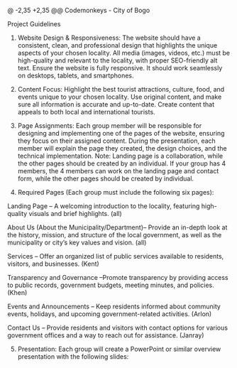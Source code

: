 @ -2,35 +2,35 @@
Codemonkeys - City of Bogo

Project Guidelines

1. Website Design & Responsiveness:
The website should have a consistent, clean, and professional design that highlights the unique aspects of your chosen locality.
All media (images, videos, etc.) must be high-quality and relevant to the locality, with proper SEO-friendly alt text.
Ensure the website is fully responsive. It should work seamlessly on desktops, tablets, and smartphones.

2. Content Focus:
Highlight the best tourist attractions, culture, food, and events unique to your chosen locality.
Use original content, and make sure all information is accurate and up-to-date.
Create content that appeals to both local and international tourists.

3. Page Assignments:
Each group member will be responsible for designing and implementing one of the pages of the website, ensuring they focus on their assigned content.
During the presentation, each member will explain the page they created, the design choices, and the technical implementation.
Note: Landing page is a collaboration, while the other pages should be created by an individual. If your group has 4 members, the 4 members can work on the landing page and contact form, while the other pages should be created by individual.

4. Required Pages (Each group must include the following six pages):

Landing Page – A welcoming introduction to the locality, featuring high-quality visuals and brief highlights. (all)

About Us (About the Municipality/Department)– Provide an in-depth look at the history, mission, and structure of the local government, as well as the municipality or city’s key values and vision. (all)

Services – Offer an organized list of public services available to residents, visitors, and businesses. (Kent)

Transparency and Governance –Promote transparency by providing access to public records, government budgets, meeting minutes, and policies. (Khen)

Events and Announcements – Keep residents informed about community events, holidays, and upcoming government-related activities. (Arlon)

Contact Us – Provide residents and visitors with contact options for various government offices and a way to reach out for assistance. (Janray)

5. Presentation:
Each group will create a PowerPoint or similar overview presentation with the following slides:
